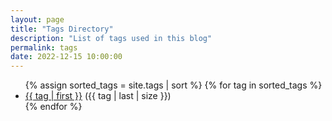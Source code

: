 ```yaml
---
layout: page
title: "Tags Directory"
description: "List of tags used in this blog"
permalink: tags
date: 2022-12-15 10:00:00
---
```


<ul>
  {% assign sorted_tags = site.tags | sort %}
  {% for tag in sorted_tags %}
    <li><a href="/tags/{{ tag | first | slugify }}/">{{ tag | first }}</a> ({{ tag | last | size }})</li>
  {% endfor %}
</ul>